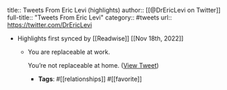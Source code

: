 title:: Tweets From Eric Levi (highlights)
author:: [[@DrEricLevi on Twitter]]
full-title:: "Tweets From Eric Levi"
category:: #tweets
url:: https://twitter.com/DrEricLevi

- Highlights first synced by [[Readwise]] [[Nov 18th, 2022]]
	- You are replaceable at work. 
	  
	  You’re not replaceable at home. ([View Tweet](https://twitter.com/search?q=You%20are%20replaceable%20at%20work.%20%20%20You%E2%80%99re%20not%20replaceable%20at%20home.%20%28from%3A%40DrEricLevi%29))
		- **Tags**: #[[relationships]] #[[favorite]]